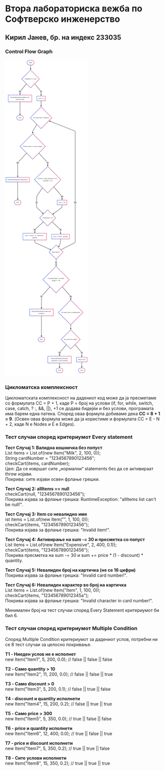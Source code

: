 # Втора лабораториска вежба по Софтверско инженерство

## Кирил Јанев, бр. на индекс 233035

### Control Flow Graph
![CFG](CFG.png)

### Цикломатска комплексност
Цикломатската комплексност на дадениот код може да ја пресметаме со формулата CC = P + 1, каде P = број на услови (if, for, while, switch, case, catch, ? :, &&, ||), +1 се додава бидејќи и без услови, програмата има барем една патека. Според оваа формула добиваме дека **CC = 8 + 1 = 9**. (Освен оваа формула може да ја користиме и формулата CC = E - N + 2, каде N е Nodes и Е е Edges).

### Тест случаи според критериумот Every statement
**Тест Случај 1: Валидна кошничка без попуст**  
List<Item> items = List.of(new Item("Milk", 2, 100, 0));  
String cardNumber = "1234567890123456";  
checkCart(items, cardNumber);  
Цел: Да се извршат сите „нормални“ statements без да се активираат throw изјави.  
Покрива: сите изјави освен фрлање грешки.

**Тест Случај 2: allItems == null**  
checkCart(null, "1234567890123456");  
Покрива изјава за фрлање грешка: RuntimeException: "allItems list can't be null!".

**Тест Случај 3: Item со невалидно име**  
ist<Item> items = List.of(new Item("", 1, 100, 0));  
checkCart(items, "1234567890123456");  
Покрива изјава за фрлање грешка: "Invalid item!".

**Тест Случај 4: Активирање на sum -= 30 и пресметка со попуст**  
List<Item> items = List.of(new Item("Expensive", 2, 400, 0.1));  
checkCart(items, "1234567890123456");  
Покрива пресметка на sum -= 30 и sum += price * (1 - discount) * quantity.

**Тест Случај 5: Невалиден број на картичка (не се 16 цифри)**  
Покрива изјава за фрлање грешка: "Invalid card number!".

**Тест Случај 6: Невалиден карактер во број на картичка**  
List<Item> items = List.of(new Item("Item", 1, 100, 0));  
checkCart(items, "123456789012345a");  
Покрива изјава за фрлање грешка: "Invalid character in card number!".

Минимален број на тест случаи според Every Statement критериумот би бил 6.

### Тест случаи според критериумот Multiple Condition
Според Multiple Condition критериумот за дадениот услов, потребни ни се 8 тест случаи за целосно покривање.

**T1 - Ниеден услов не е исполнет**  
new Item("Item1", 5, 200, 0.0); // false || false || false

**T2 - Само quantity > 10**  
new Item("Item2", 11, 200, 0.0); // false || false || true

**T3 - Само discount > 0**  
new Item("Item3", 5, 200, 0.1); // false || true || false

**T4 - discount и quantity исполнети**  
new Item("Item4", 15, 200, 0.2); // false || true || true

**T5 - Само price > 300**  
new Item("Item5", 5, 350, 0.0); // true || false || false

**T6 - price и quantity исполнети**  
new Item("Item6", 12, 400, 0.0); // true || false || true

**T7 - price и discount исполнети**  
new Item("Item7", 5, 350, 0.2); // true || true || false

**T8 - Сите услови исполнети**  
new Item("Item8", 15, 350, 0.2); // true || true || true
